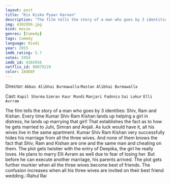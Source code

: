 ```yaml
---
layout: post
title: "Kis Kisko Pyaar Karoon"
description: "The film tells the story of a man who goes by 3 identities: Shiv, Ram and Kishan. Every time Kumar Shiv Ram Kishan lands up helping a girl in distress, he lands up marrying that girl! That establishes the fact as to how he gets married to Juhi, Simran and Anjali. As luck would have it, all his wives live in the same apartment. Kumar Shiv Ram Kishan very successfully hides his marriage from all the three wives. And none of them knows.."
img: 4302956.jpg
kind: movie
genres: [Comedy]
tags: Comedy 
language: Hindi
year: 2015
imdb_rating: 5.7
votes: 5454
imdb_id: 4302956
netflix_id: 80079229
color: 2A9D8F
---
```

Director: `Abbas Alibhai Burmawalla` `Mastan Alibhai Burmawalla`  

Cast: `Kapil Sharma` `Simran Kaur Mundi` `Manjari Fadnnis` `Sai Lokur` `Elli Avrram` 

The film tells the story of a man who goes by 3 identities: Shiv, Ram and Kishan. Every time Kumar Shiv Ram Kishan lands up helping a girl in distress, he lands up marrying that girl! That establishes the fact as to how he gets married to Juhi, Simran and Anjali. As luck would have it, all his wives live in the same apartment. Kumar Shiv Ram Kishan very successfully hides his marriage from all the three wives. And none of them knows the fact that Shiv, Ram and Kishan are one and the same man and cheating on them. The plot gets twistier with the entry of Deepika, the girl he really loves. He plans to marry Elli Avram as well due to fear of losing her. But before he can execute another marriage, his parents arrived. The plot gets further murkier when all the three wives become best of friends. The confusion increases when all his three wives are invited on their best friend wedding.::Rahul Rai